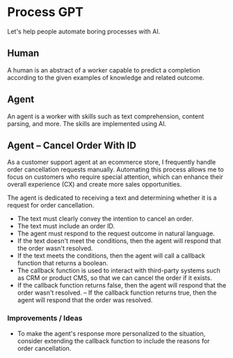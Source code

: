 # Process GPT
Let's help people automate boring processes with AI.

## Human
A human is an abstract of a worker capable to predict a completion according to the given examples of knowledge and related outcome.

## Agent
An agent is a worker with skills such as text comprehension, content parsing, and more. The skills are implemented using AI. 

## Agent – Cancel Order With ID
As a customer support agent at an ecommerce store, I frequently handle order cancellation requests manually. Automating this process allows me to focus on customers who require special attention, which can enhance their overall experience (CX) and create more sales opportunities.

The agent is dedicated to receiving a text and determining whether it is a request for order cancellation.
- The text must clearly convey the intention to cancel an order. 
- The text must include an order ID. 
- The agent must respond to the request outcome in natural language. 
- If the text doesn't meet the conditions, then the agent will respond that the order wasn't resolved. 
- If the text meets the conditions, then the agent will call a callback function that returns a boolean. 
- The callback function is used to interact with third-party systems such as CRM or product CMS, so that we can cancel the order if it exists.
- If the callback function returns false, then the agent will respond that the order wasn't resolved. 
– If the callback function returns true, then the agent will respond that the order was resolved. 

### Improvements / Ideas
- To make the agent's response more personalized to the situation, consider extending the callback function to include the reasons for order cancellation.